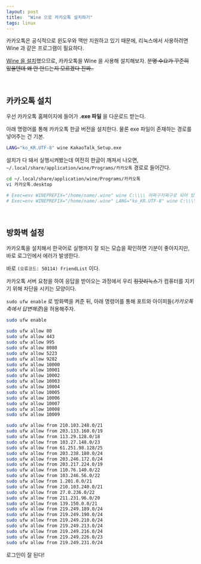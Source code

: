 ```yaml
---
layout: post
title:  "Wine 으로 카카오톡 설치하기"
tags: linux
---
```


카카오톡은 공식적으로 윈도우와 맥만 지원하고 있기 때문에, 리눅스에서 사용하려면 Wine 과 같은 프로그램이 필요하다.

[Wine 을 설치](https://bconfiden2.github.io/study/2021/08/12/wine/)했으므로, 카카오톡을 Wine 을 사용해 설치해보자. ~~분명 수요가 꾸준히 있을텐데 왜 안 만드는지 모르겠다 진짜..~~

<br>

## 카카오톡 설치

우선 카카오톡 홈페이지에 들어가 **.exe 파일** 을 다운로드 받는다.

아래 명령어를 통해 카카오톡 한글 버전을 설치한다. 물론 exe 파일이 존재하는 경로를 넣어주는 건 기본.
```bash
LANG="ko_KR.UTF-8" wine KakaoTalk_Setup.exe
```

설치가 다 돼서 실행시켜봤는데 여전히 한글이 깨져서 나오면, ```~/.local/share/application/wine/Programs/카카오톡``` 경로로 들어간다.

```bash
cd ~/.local/share/application/wine/Programs/카카오톡
vi 카카오톡.desktop

# Exec=env WINEPREFIX="/home/name/.wine" wine C:\\\\ 어쩌구저쩌구로 되어 있을 텐데,
# Exec=env WINEPREFIX="/home/name/.wine" LANG="ko_KR.UTF-8" wine C:\\\\ 로 바꾼 뒤 저장.
```

<br>

## 방화벽 설정

카카오톡을 설치해서 한국어로 실행까지 잘 되는 모습을 확인하면 기분이 좋아지지만, 바로 로그인에서 에러가 발생한다.

바로 ```(오류코드: 50114) FriendList``` 이다.

카카오톡 서버 요청을 하여 응답을 받아오는 과정에서 우리 ~~킹갓리눅스~~가 컴퓨터를 지키기 위해 차단을 시키는 모양이다.

```sudo ufw enable``` 로 방화벽을 켜준 뒤, 아래 명령어를 통해 포트와 아이피들(*카카오톡 측에서 답변해준*)을 허용해주자.

```bash
sudo ufw enable

sudo ufw allow 80
sudo ufw allow 443
sudo ufw allow 995
sudo ufw allow 8080
sudo ufw allow 5223
sudo ufw allow 9282
sudo ufw allow 10000
sudo ufw allow 10001
sudo ufw allow 10002
sudo ufw allow 10003
sudo ufw allow 10004
sudo ufw allow 10005
sudo ufw allow 10006
sudo ufw allow 10007
sudo ufw allow 10008
sudo ufw allow 10009

sudo ufw allow from 210.103.248.0/21
sudo ufw allow from 203.133.160.0/19
sudo ufw allow from 113.29.128.0/18
sudo ufw allow from 103.27.148.0/23
sudo ufw allow from 61.251.98.128/25
sudo ufw allow from 203.238.180.0/24
sudo ufw allow from 203.246.172.0/24
sudo ufw allow from 203.217.224.0/19
sudo ufw allow from 110.76.140.0/22
sudo ufw allow from 103.246.56.0/22
sudo ufw allow from 1.201.0.0/21
sudo ufw allow from 210.103.240.0/21
sudo ufw allow from 27.0.236.0/22
sudo ufw allow from 211.231.96.0/20
sudo ufw allow from 139.150.0.0/21
sudo ufw allow from 219.249.189.0/24
sudo ufw allow from 219.249.190.0/24
sudo ufw allow from 219.249.210.0/24
sudo ufw allow from 219.249.213.0/24
sudo ufw allow from 219.249.216.0/24
sudo ufw allow from 219.249.226.0/23
sudo ufw allow from 219.249.231.0/24
```

로그인이 잘 된다!